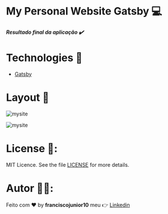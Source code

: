 # My Personal Website Gatsby :computer:

##### Resultado final da aplicação :heavy_check_mark:

# Technologies :memo:
- [Gatsby](https://www.gatsbyjs.org/)

# Layout :bookmark:
![mysite](https://user-images.githubusercontent.com/33940202/79797123-18bc9300-832d-11ea-9e80-4482d6d7131f.gif)

![mysite](https://user-images.githubusercontent.com/33940202/79797219-41dd2380-832d-11ea-89bd-4b5fbc3ff096.png)

# License :memo::
MIT Licence. See the file [LICENSE](https://github.com/franciscojunior10/personal-website-gatsby/blob/master/LICENSE) for more details.

# Autor :man_technologist::

Feito com :heart: by **franciscojunior10** meu :point_right: [Linkedin](https://www.linkedin.com/in/franciscojunior10/)